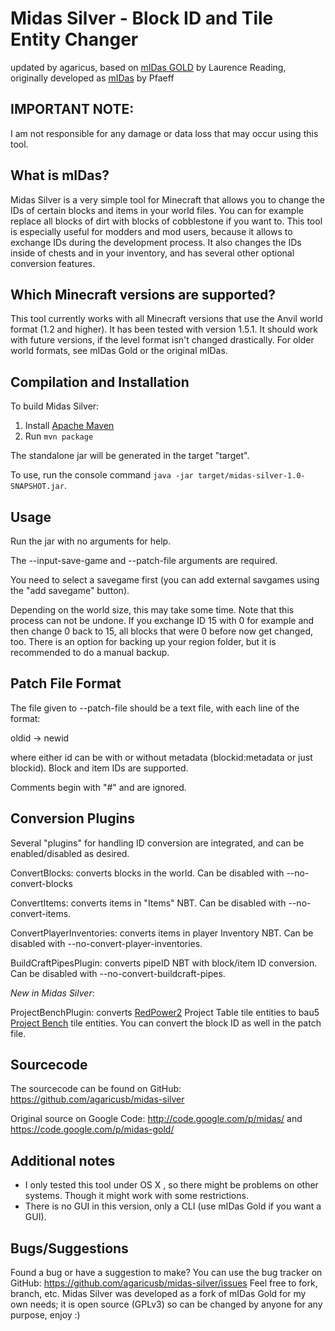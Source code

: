 Midas Silver - Block ID and Tile Entity Changer
===============================================
updated by agaricus, based on [mIDas GOLD](https://code.google.com/p/midas-gold/) by Laurence Reading, originally developed as [mIDas](https://code.google.com/p/midas/) by Pfaeff


IMPORTANT NOTE:
---------------

I am not responsible for any damage or data loss that may occur using this tool.

What is mIDas?
--------------

Midas Silver is a very simple tool for Minecraft that allows you to change the IDs of certain blocks 
and items in your world files. You can for example replace all blocks of dirt with blocks of cobblestone 
if you want to. This tool is especially useful for modders and mod users, because it allows to 
exchange IDs during the development process. It also changes the IDs inside of chests and in your inventory,
and has several other optional conversion features.


Which Minecraft versions are supported?
---------------------------------------

This tool currently works with all Minecraft versions that use the Anvil world format (1.2
and higher). It has been tested with version 1.5.1. It should work with future versions, if the level format isn't changed drastically.
For older world formats, see mIDas Gold or the original mIDas.


Compilation and Installation
-----------------------------

To build Midas Silver:

1. Install [Apache Maven](http://maven.apache.org/)
2. Run `mvn package`

The standalone jar will be generated in the target "target".

To use, run the console command `java -jar target/midas-silver-1.0-SNAPSHOT.jar`.


Usage
-----
Run the jar with no arguments for help.

The --input-save-game and --patch-file arguments are required.

You need to select a savegame first (you can add external savgames using the "add savegame" button).

Depending on the world size, this may take some time.
Note that this process can not be undone. If you exchange ID 15 with 0 for example and then change 
0 back to 15, all blocks that were 0 before now get changed, too. 
There is an option for backing up your region folder, but it is recommended to do a manual backup.

Patch File Format
-----------------
The file given to --patch-file should be a text file, with each line of the format:

oldid -> newid

where either id can be with or without metadata (blockid:metadata or just blockid).
Block and item IDs are supported.

Comments begin with "#" and are ignored.

Conversion Plugins
------------------
Several "plugins" for handling ID conversion are integrated, and can be enabled/disabled as desired.

ConvertBlocks: converts blocks in the world. Can be disabled with --no-convert-blocks

ConvertItems: converts items in "Items" NBT. Can be disabled with --no-convert-items.

ConvertPlayerInventories: converts items in player Inventory NBT. Can be disabled with --no-convert-player-inventories.

BuildCraftPipesPlugin: converts pipeID NBT with block/item ID conversion. Can be disabled with --no-convert-buildcraft-pipes.

_New in Midas Silver_:

ProjectBenchPlugin: converts [RedPower2](http://www.minecraftforum.net/topic/365357-146-eloraams-mods-redpower-2-prerelease-6/) Project Table tile entities to bau5 [Project Bench](http://www.minecraftforum.net/topic/1550010-151sspsmp-project-bench-v173forge5000-downloads/) tile entities. You can convert the block ID as well in the patch file.


Sourcecode
----------

The sourcecode can be found on GitHub: https://github.com/agaricusb/midas-silver

Original source on Google Code: http://code.google.com/p/midas/ and https://code.google.com/p/midas-gold/


Additional notes
----------------

- I only tested this tool under OS X , so there might be problems on other systems. 
  Though it might work with some restrictions.
- There is no GUI in this version, only a CLI (use mIDas Gold if you want a GUI).


Bugs/Suggestions
----------------

Found a bug or have a suggestion to make?
You can use the bug tracker on GitHub: https://github.com/agaricusb/midas-silver/issues
Feel free to fork, branch, etc. Midas Silver was developed as a fork of mIDas Gold for my
own needs; it is open source (GPLv3) so can be changed by anyone for any purpose, enjoy :)
